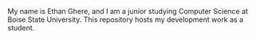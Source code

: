 My name is Ethan Ghere, and I am a junior studying Computer Science at Boise State University. This repository hosts my development work as a student.
